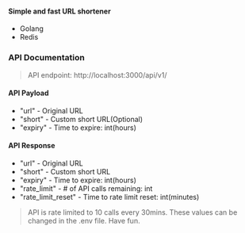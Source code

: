 #### Simple and fast URL shortener

- Golang
- Redis

### API Documentation

> API endpoint: http://localhost:3000/api/v1/

#### API Payload

- "url" - Original URL
- "short" - Custom short URL(Optional)
- "expiry" - Time to expire: int(hours)

#### API Response

- "url" - Original URL
- "short" - Custom short URL
- "expiry" - Time to expire: int(hours)
- "rate_limit" - # of API calls remaining: int
- "rate_limit_reset" - Time to rate limit reset: int(minutes)

> API is rate limited to 10 calls every 30mins.
> These values can be changed in the .env file. Have fun.
